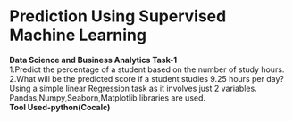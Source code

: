 # Prediction Using Supervised Machine Learning
**Data Science and Business Analytics Task-1**<br>
1.Predict the percentage of a student based on the number of study hours.<br>
2.What will be the predicted score if a student studies 9.25 hours per day?<br>
Using a simple linear Regression task as it involves just 2 variables. Pandas,Numpy,Seaborn,Matplotlib libraries are used.<br>
**Tool Used-python(Cocalc)**
